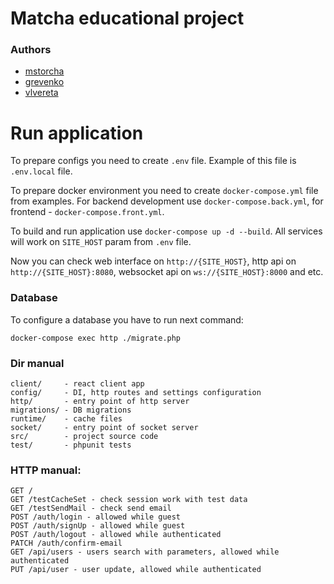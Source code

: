 # Matcha educational project

### Authors
* [mstorcha](https://github.com/strorch)
* [grevenko](https://github.com/charmingelle/)
* [vlvereta](https://github.com/vlvereta/)

# Run application

To prepare configs you need to create ``.env`` file. Example of this file is ``.env.local`` file.

To prepare docker environment you need to create ``docker-compose.yml`` file from examples.
For backend development use ``docker-compose.back.yml``, for frontend - ``docker-compose.front.yml``.

To build and run application use ``docker-compose up -d --build``. All services will work on `SITE_HOST` param from `.env` file.

Now you can check web interface on `http://{SITE_HOST}`, http api on `http://{SITE_HOST}:8080`, websocket api on `ws://{SITE_HOST}:8000` and etc.

### Database

To configure a database you have to run next command:
   
    docker-compose exec http ./migrate.php
    
### Dir manual

    client/     - react client app
    config/     - DI, http routes and settings configuration
    http/       - entry point of http server
    migrations/ - DB migrations
    runtime/    - cache files
    socket/     - entry point of socket server
    src/        - project source code
    test/       - phpunit tests

### HTTP manual:

    GET /
    GET /testCacheSet - check session work with test data
    GET /testSendMail - check send email
    POST /auth/login - allowed while guest
    POST /auth/signUp - allowed while guest
    POST /auth/logout - allowed while authenticated
    PATCH /auth/confirm-email
    GET /api/users - users search with parameters, allowed while authenticated
    PUT /api/user - user update, allowed while authenticated
